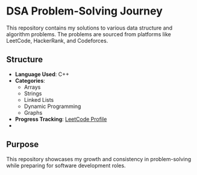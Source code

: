 # DSA Problem-Solving Journey

This repository contains my solutions to various data structure and algorithm problems. The problems are sourced from platforms like LeetCode, HackerRank, and Codeforces.

## Structure
- **Language Used**: C++
- **Categories**:
  - Arrays
  - Strings
  - Linked Lists
  - Dynamic Programming
  - Graphs
- **Progress Tracking**: [LeetCode Profile](https://leetcode.com/u/user1517Un/)
- 
## Purpose
This repository showcases my growth and consistency in problem-solving while preparing for software development roles.

